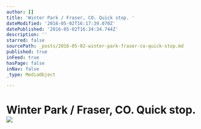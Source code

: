 ```yaml
---
author: []
title: 'Winter Park / Fraser, CO. Quick stop. '
dateModified: '2016-05-02T16:17:39.070Z'
datePublished: '2016-05-02T16:34:34.744Z'
description: ''
starred: false
sourcePath: _posts/2016-05-02-winter-park-fraser-co-quick-stop.md
published: true
inFeed: true
hasPage: false
inNav: false
_type: MediaObject

---
```

# Winter Park / Fraser, CO. Quick stop. ![](https://the-grid-user-content.s3-us-west-2.amazonaws.com/83f31eda-98e6-4ae7-aa34-c84e2dae38b6.jpg)